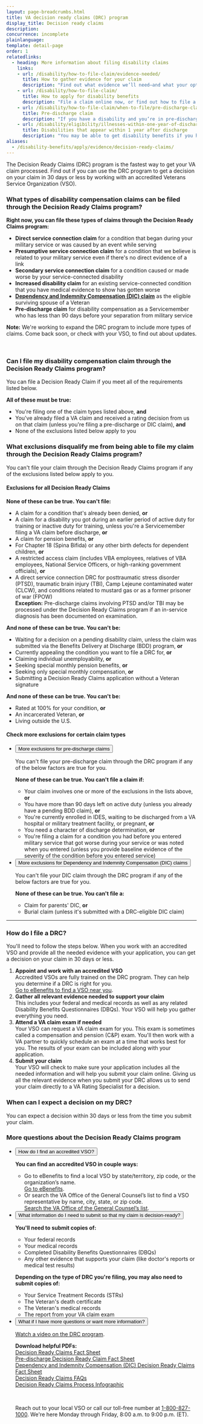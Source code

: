 ```yaml
---
layout: page-breadcrumbs.html
title: VA decision ready claims (DRC) program
display_title: Decision ready claims
description: 
concurrence: incomplete
plainlanguage: 
template: detail-page
order: 1
relatedlinks:
  - heading: More information about filing disability claims
    links:
    - url: /disability/how-to-file-claim/evidence-needed/
      title: How to gather evidence for your claim
      description: "Find out what evidence we’ll need—and what your options are for gathering documents to support your claim."
    - url: /disability/how-to-file-claim/
      title: How to apply for disability benefits
      description: "File a claim online now, or find out how to file a claim in person, by mail, or with the help of a trained professional."
    - url: /disability/how-to-file-claim/when-to-file/pre-discharge-claim/
      title: Pre-discharge claim
      description: "If you have a disability and you’re in pre-discharge status right now, you can file a pre-discharge disability claim 180 to 90 days before you leave the military."
    - url: /disability/eligibility/illnesses-within-one-year-of-discharge/
      title: Disabilities that appear within 1 year after discharge
      description: "You may be able to get disability benefits if you have an illness that started within a year after you were discharged from service."
aliases:
  - /disability-benefits/apply/evidence/decision-ready-claims/
---
```

<div itemprop="description" class="va-introtext">
  
The Decision Ready Claims (DRC) program is the fastest way to get your VA claim processed. Find out if you can use the DRC program to get a decision on your claim in 30 days or less by working with an accredited Veterans Service Organization (VSO).

</div>

<div class="feature" markdown="0" itemscope itemtype="http://schema.org/Question">

<h3 itemprop="name">What types of disability compensation claims can be filed through the Decision Ready Claims program?</h3>
<div itemprop="acceptedAnswer" itemscope itemtype="http://schema.org/Answer">
<div itemprop="text">

**Right now, you can file these types of claims through the Decision Ready Claims program:**

- **Direct service connection claim** for a condition that began during your military service or was caused by an event while serving
- **Presumptive service connection claim** for a condition that we believe is related to your military service even if there's no direct evidence of a link
- **Secondary service connection claim** for a condition caused or made worse by your service-connected disability
- **Increased disability claim** for an existing service-connected condition that you have medical evidence to show has gotten worse
- **[Dependency and Indemnity Compensation (DIC) claim](/burials-memorials/dependency-indemnity-compensation/)** as the eligible surviving spouse of a Veteran 
- **Pre-discharge claim** for disability compensation as a Servicemember who has less than 90 days before your separation from military service

**Note:** We're working to expand the DRC program to include more types of claims. Come back soon, or check with your VSO, to find out about updates.

</div>
</div>

<br>

<h3 itemprop="name">Can I file my disability compensation claim through the Decision Ready Claims program?</h3>
<div itemprop="acceptedAnswer" itemscope itemtype="http://schema.org/Answer">
<div itemprop="text">

You can file a Decision Ready Claim if you meet all of the requirements listed below.

**All of these must be true:**

- You're filing one of the claim types listed above, **and**
- You've already filed a VA claim and received a rating decision from us on that claim (unless you're filing a pre-discharge or DIC claim), **and**
- None of the exclusions listed below apply to you

</div>
</div>
</div>

<span id="exclusions"></span>
<h3 itemprop="name">What exclusions disqualify me from being able to file my claim through the Decision Ready Claims program?</h3>
<div itemprop="acceptedAnswer" itemscope itemtype="http://schema.org/Answer">
<div itemprop="text">

You can't file your claim through the Decision Ready Claims program if any of the exclusions listed below apply to you.

<h4>Exclusions for all Decision Ready Claims</h4>

**None of these can be true. You can't file:**
- A claim for a condition that's already been denied, **or**
- A claim for a disability you got during an earlier period of active duty for training or inactive duty for training, unless you're a Servicemember filing a VA claim before discharge, **or**
- A claim for pension benefits, **or**
- For Chapter 18 (Spina Bifida) or any other birth defects for dependent children, **or**
- A restricted access claim (includes VBA employees, relatives of VBA employees, National Service Officers, or high-ranking government officials), **or**
- A direct service connection DRC for posttraumatic stress disorder (PTSD), traumatic brain injury (TBI), Camp Lejeune contaminated water (CLCW), and conditions related to mustard gas or as a former prisoner of war (FPOW)<br>
**Exception:** Pre-discharge claims involving PTSD and/or TBI may be processed under the Decision Ready Claims program if an in-service diagnosis has been documented on examination.

**And none of these can be true. You can't be:**
- Waiting for a decision on a pending disability claim, unless the claim was submitted via the Benefits Delivery at Discharge (BDD) program, **or**
- Currently appealing the condition you want to file a DRC for, **or**
- Claiming individual unemployability, **or**
- Seeking special monthly pension benefits, **or**
- Seeking only special monthly compensation, **or**
- Submitting a Decision Ready Claims application without a Veteran signature

**And none of these can be true. You can't be:**
- Rated at 100% for your condition, **or**
- An incarcerated Veteran, **or**
- Living outside the U.S.

</div>
</div>

<h4>Check more exclusions for certain claim types</h4>

<ul class="usa-accordion" aria-multiselectable="true">
<li>
<button class="usa-button-unstyled usa-accordion-button" aria-controls="exclusions-predischarge">More exclusions for pre-discharge claims</button>
<div id="exclusions-predischarge" class="usa-accordion-content">

You can't file your pre-discharge claim through the DRC program if any of the below factors are true for you.

**None of these can be true. You can't file a claim if:**
- Your claim involves one or more of the exclusions in the lists above, **or**
- You have more than 90 days left on active duty (unless you already have a pending BDD claim), **or**
- You're currently enrolled in IDES, waiting to be discharged from a VA hospital or military treatment facility, or pregnant, **or**
- You need a character of discharge determination, **or**
- You're filing a claim for a condition you had before you entered military service that got worse during your service or was noted when you entered (unless you provide baseline evidence of the severity of the condition before you entered service)

</div>
</li>
<li>
<button class="usa-button-unstyled usa-accordion-button" aria-controls="exclusions-dic">More exclusions for Dependency and Indemnity Compensation (DIC) claims</button>
<div id="exclusions-dic" class="usa-accordion-content">

You can't file your DIC claim through the DRC program if any of the below factors are true for you.

**None of these can be true. You can't file a:**
- Claim for parents' DIC, **or**
- Burial claim (unless it's submitted with a DRC-eligible DIC claim)

</div>
</li>
</ul>

-----

<span id="how-to-file"></span>
### How do I file a DRC?

You'll need to follow the steps below. When you work with an accredited VSO and provide all the needed evidence with your application, you can get a decision on your claim in 30 days or less.

<ol class="process">
  <li class="process-step list-one"><strong>Appoint and work with an accredited VSO</strong><br>
    Accredited VSOs are fully trained on the DRC program. They can help you determine if a DRC is right for you.<br>
    <a href="https://www.ebenefits.va.gov/ebenefits/vso-search">Go to eBenefits to find a VSO near you</a>.
    </li>  
  <li class="process-step list-two"><strong>Gather all relevant evidence needed to support your claim</strong><br>
    This includes your federal and medical records as well as any related Disability Benefits Questionnaires (DBQs). Your VSO will help you gather everything you need.
    </li>
  <li class="process-step list-three"><strong>Attend a VA claim exam if needed</strong><br>
    Your VSO can request a VA claim exam for you. This exam is sometimes called a compensation and pension (C&P) exam. You'll then work with a VA partner to quickly schedule an exam at a time that works best for you. The results of your exam can be included along with your application.
    </li>
  <li class="process-step list-four"><strong>Submit your claim</strong><br>
    Your VSO will check to make sure your application includes all the needed information and will help you submit your claim online. Giving us all the relevant evidence when you submit your DRC allows us to send your claim directly to a VA Rating Specialist for a decision.
    </li>  
</ol>

### When can I expect a decision on my DRC?

You can expect a decision within 30 days or less from the time you submit your claim.

### More questions about the Decision Ready Claims program

<ul class="usa-accordion" aria-multiselectable="true">
<li>
<button class="usa-button-unstyled usa-accordion-button" aria-controls="more-vso">How do I find an accredited VSO?</button>
<div id="more-vso" class="usa-accordion-content">
 
**You can find an accredited VSO in couple ways:**
- Go to eBenefits to find a local VSO by state/territory, zip code, or the organization’s name.<br>
<a href="https://www.ebenefits.va.gov/ebenefits/vso-search">Go to eBenefits</a>.
- Or search the VA Office of the General Counsel’s list to find a VSO representative by name, city, state, or zip code.<br>
<a href="https://www.va.gov/ogc/apps/accreditation/index.asp">Search the VA Office of the General Counsel’s list</a>.

</div>
</li>
<li>
<button class="usa-button-unstyled usa-accordion-button" aria-controls="more-submit">What information do I need to submit so that my claim is decision-ready?</button>
<div id="more-submit" class="usa-accordion-content">

**You'll need to submit copies of:**
- Your federal records
- Your medical records
- Completed Disability Benefits Questionnaires (DBQs)
- Any other evidence that supports your claim (like doctor's reports or medical test results)

**Depending on the type of DRC you're filing, you may also need to submit copies of:**
- Your Service Treatment Records (STRs)
- The Veteran's death certificate
- The Veteran's medical records
- The report from your VA claim exam
    
</div>
</li>
<li>
<button class="usa-button-unstyled usa-accordion-button" aria-controls="more-info">What if I have more questions or want more information?</button>
<div id="more-info" class="usa-accordion-content">
  
[Watch a video on the DRC program](https://www.youtube.com/watch?v=l3P9CWCy9m4).

**Download helpful PDFs:**<br>
<a href="https://www.benefits.va.gov/COMPENSATION/docs/drc-factsheet.pdf">Decision Ready Claims Fact Sheet</a><br>
<a href="https://www.benefits.va.gov/COMPENSATION/docs/drc-factsheet-predischarge.pdf">Pre-discharge Decision Ready Claim Fact Sheet</a><br>
<a href="https://www.benefits.va.gov/COMPENSATION/docs/drc-factsheet-dic.pdf">Dependency and Indemnity Compensation (DIC) Decision Ready Claims Fact Sheet</a><br>
<a href="https://www.benefits.va.gov/COMPENSATION/docs/drc-faqs.pdf">Decision Ready Claims FAQs</a><br> 
<a href="https://www.benefits.va.gov/COMPENSATION/docs/drc-poster.pdf">Decision Ready Claims Process Infographic</a><br>


<br>

Reach out to your local VSO or call our toll-free number at <a href="tel:+1phonenumber">1-800-827-1000</a>. We're here Monday through Friday, 8:00 a.m. to 9:00 p.m. (ET).

</div>
</li>
</ul>

